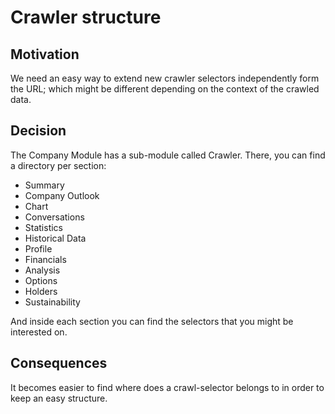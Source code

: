 # Crawler structure

## Motivation

We need an easy way to extend new crawler selectors independently form the URL; 
which might be different depending on the context of the crawled data. 

## Decision

The Company Module has a sub-module called Crawler. 
There, you can find a directory per section:

- Summary
- Company Outlook
- Chart
- Conversations
- Statistics
- Historical Data
- Profile
- Financials
- Analysis
- Options
- Holders
- Sustainability

And inside each section you can find the selectors that you might be interested on.

## Consequences

It becomes easier to find where does a crawl-selector belongs to in order to keep an easy structure.
